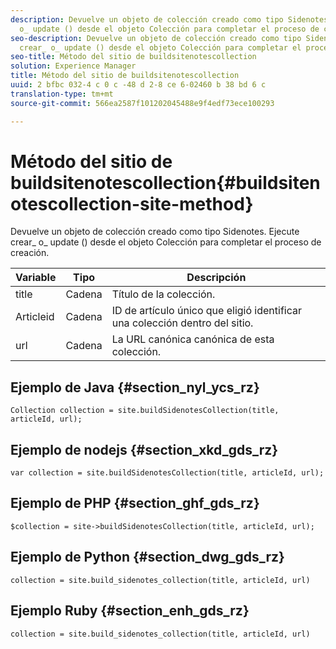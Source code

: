 ```yaml
---
description: Devuelve un objeto de colección creado como tipo Sidenotes. Ejecute crear_
  o_ update () desde el objeto Colección para completar el proceso de creación.
seo-description: Devuelve un objeto de colección creado como tipo Sidenotes. Ejecute
  crear_ o_ update () desde el objeto Colección para completar el proceso de creación.
seo-title: Método del sitio de buildsitenotescollection
solution: Experience Manager
title: Método del sitio de buildsitenotescollection
uuid: 2 bfbc 032-4 c 0 c -48 d 2-8 ce 6-02460 b 38 bd 6 c
translation-type: tm+mt
source-git-commit: 566ea2587f101202045488e9f4edf73ece100293

---
```



# Método del sitio de buildsitenotescollection{#buildsitenotescollection-site-method}

Devuelve un objeto de colección creado como tipo Sidenotes. Ejecute crear_ o_ update () desde el objeto Colección para completar el proceso de creación.

| Variable | Tipo | Descripción |
|--- |--- |--- |
| title | Cadena | Título de la colección. |
| Articleid | Cadena | ID de artículo único que eligió identificar una colección dentro del sitio. |
| url | Cadena | La URL canónica canónica de esta colección. |

## Ejemplo de Java {#section_nyl_ycs_rz}

```
Collection collection = site.buildSidenotesCollection(title, articleId, url); 
```

## Ejemplo de nodejs {#section_xkd_gds_rz}

```
var collection = site.buildSidenotesCollection(title, articleId, url); 
```

## Ejemplo de PHP {#section_ghf_gds_rz}

```
$collection = site->buildSidenotesCollection(title, articleId, url); 
```

## Ejemplo de Python {#section_dwg_gds_rz}

```
collection = site.build_sidenotes_collection(title, articleId, url) 
```

## Ejemplo Ruby {#section_enh_gds_rz}

```
collection = site.build_sidenotes_collection(title, articleId, url) 
```
